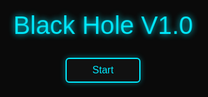 <!DOCTYPE html>
<html lang="en">
<head>
  <meta charset="UTF-8">
  <meta name="viewport" content="width=device-width, initial-scale=1.0">
  <meta name="description" content="Black Hole V1.0: Open-source wireless testing tool powered by RTL8720DN.">
  <meta name="keywords" content="Black Hole, wireless testing, RTL8720, cybersecurity, open-source">
  <meta name="author" content="unnamedperson488">
  <meta property="og:title" content="Black Hole V1.0">
  <meta property="og:description" content="Explore wireless testing with Black Hole V1.0.">
  <meta property="og:image" content="https://via.placeholder.com/1200x630?text=Black+Hole+V1.0">
  <meta property="og:url" content="https://unnamedperson488.github.io/BlackHoleV1.0">
  <meta name="twitter:card" content="summary_large_image">
  <meta http-equiv="Content-Security-Policy" content="default-src 'self'; script-src 'self' https://cdnjs.cloudflare.com; style-src 'self' 'unsafe-inline' https://cdnjs.cloudflare.com; img-src 'self' https://via.placeholder.com https://raw.githubusercontent.com; connect-src 'self' https://github.com; frame-src 'self' https://www.youtube.com;">
  <link rel="stylesheet" href="https://cdnjs.cloudflare.com/ajax/libs/font-awesome/6.4.0/css/all.min.css">
  <link href="https://fonts.googleapis.com/css2?family=Orbitron:wght@400;700&display=swap" rel="stylesheet">
  <title>Black Hole V1.0</title>
  <style>
    :root {
      --primary-color: #00eaff;
      --accent-color: #22ff00;
      --bg-color: #0a0a0a;
      --card-bg: rgba(17, 17, 17, 0.8);
      --text-color: #e0e0e0;
      --shadow-glow: 0 0 10px rgba(0, 234, 255, 0.4);
    }
    [data-theme="light"] {
      --bg-color: #f5f5f5;
      --card-bg: rgba(255, 255, 255, 0.9);
      --text-color: #333;
      --shadow-glow: 0 0 10px rgba(0, 234, 255, 0.2);
    }
    body {
      background-color: var(--bg-color);
      color: var(--text-color);
      font-family: 'Orbitron', sans-serif;
      font-size: 18px;
      line-height: 1.6;
      margin: 0;
      position: relative;
      overflow-x: hidden;
      transition: background-color 0.3s ease, color 0.3s ease;
    }
    #boot-screen {
      position: fixed;
      top: 0;
      left: 0;
      width: 100%;
      height: 100%;
      background: #0a0a0a;
      display: flex;
      flex-direction: column;
      justify-content: center;
      align-items: center;
      z-index: 10000;
      opacity: 1;
      transition: opacity 0.5s ease;
    }
    #boot-screen.hidden {
      opacity: 0;
      pointer-events: none;
    }
    .boot-logo {
      font-size: 2.5rem;
      color: var(--primary-color);
      text-shadow: 0 0 10px var(--primary-color);
      animation: pulse 1.5s infinite;
      margin-bottom: 20px;
    }
    .boot-progress {
      width: 200px;
      height: 10px;
      background: #111;
      border: 2px solid var(--primary-color);
      border-radius: 5px;
      overflow: hidden;
      margin-bottom: 20px;
    }
    .boot-progress-fill {
      width: 0;
      height: 100%;
      background: var(--accent-color);
      transition: width 0.3s ease;
    }
    .start-button {
      width: 120px;
      height: 40px;
      background: #111;
      border: 2px solid var(--primary-color);
      border-radius: 6px;
      color: var(--primary-color);
      font-family: 'Orbitron', sans-serif;
      font-size: 1rem;
      font-weight: 500;
      cursor: pointer;
      box-shadow: var(--shadow-glow);
      transition: all 0.3s ease;
    }
    .start-button:hover {
      background: rgba(0, 234, 255, 0.2);
      transform: scale(1.05);
      box-shadow: 0 0 15px rgba(0, 234, 255, 0.7);
      animation: neon-flicker 0.5s ease-in-out;
    }
    .start-button:active, .start-button.pulse {
      animation: glow-burst 0.2s;
    }
    .start-button:disabled {
      opacity: 0.5;
      cursor: not-allowed;
    }
    @keyframes pulse {
      0%, 100% { transform: scale(1); }
      50% { transform: scale(1.05); }
    }
    @keyframes neon-flicker {
      0%, 100% { box-shadow: 0 0 10px var(--primary-color); }
      50% { box-shadow: 0 0 20px var(--primary-color), 0 0 30px var(--primary-color); }
    }
    @keyframes glow-burst {
      0% { box-shadow: 0 0 10px var(--primary-color); }
      50% { box-shadow: 0 0 20px var(--primary-color), 0 0 40px var(--primary-color); }
      100% { box-shadow: 0 0 10px var(--primary-color); }
    }
    .stars, .twinkling, .clouds {
      position: fixed;
      top: 0;
      left: 0;
      width: 100%;
      height: 100%;
      z-index: -1;
      opacity: 0;
      transition: opacity 1s ease;
    }
    .stars.loaded, .twinkling.loaded, .clouds.loaded {
      opacity: 1;
    }
    .stars {
      background: var(--bg-color) url('https://raw.githubusercontent.com/SelfMadeSystem/uiverse-contributions/main/quiet-snail-9/stars.png') repeat top center;
    }
    .twinkling {
      background: transparent url('https://raw.githubusercontent.com/SelfMadeSystem/uiverse-contributions/main/quiet-snail-9/twinkling.png') repeat top center;
      animation: move-twink-back 200s linear infinite;
    }
    .clouds {
      background: transparent url('https://raw.githubusercontent.com/SelfMadeSystem/uiverse-contributions/main/quiet-snail-9/clouds.png') repeat top center;
      animation: move-clouds-back 200s linear infinite;
      opacity: 0.5;
    }
    @keyframes move-twink-back {
      from { background-position: 0 0; }
      to { background-position: -10000px 5000px; }
    }
    @keyframes move-clouds-back {
      from { background-position: 0 0; }
      to { background-position: 10000px 0; }
    }
    .loading-spinner {
      position: fixed;
      top: 50%;
      left: 50%;
      transform: translate(-50%, -50%);
      border: 4px solid var(--primary-color);
      border-top: 4px solid var(--accent-color);
      border-radius: 50%;
      width: 40px;
      height: 40px;
      animation: spin 1s linear infinite;
      z-index: 9999;
      opacity: 0;
      transition: opacity 0.5s ease;
    }
    .loading-spinner.visible {
      opacity: 1;
    }
    @keyframes spin {
      0% { transform: translate(-50%, -50%) rotate(0deg); }
      100% { transform: translate(-50%, -50%) rotate(360deg); }
    }
    .wrapper {
      width: 100%;
      background: var(--card-bg);
      padding: 10px 0;
      position: sticky;
      top: 0;
      z-index: 1000;
      box-shadow: var(--shadow-glow);
      backdrop-filter: blur(5px);
      display: none;
    }
    .wrapper.visible {
      display: block;
    }
    .text {
      display: flex;
      justify-content: center;
      align-items: center;
      border: 2px solid var(--primary-color);
      border-left: none;
      border-right: none;
      padding: 5px 0;
      box-shadow: var(--shadow-glow);
    }
    .name {
      font-size: 2.5rem;
      color: var(--primary-color);
      text-shadow: 0 0 5px var(--primary-color);
      font-weight: 700;
      text-align: center;
      margin: 0;
      padding: 10px 0;
    }
    .nav-wrapper {
      display: flex;
      justify-content: center;
      padding: 10px 0;
      display: none;
    }
    .nav-wrapper.visible {
      display: flex;
    }
    .card.nav-card {
      width: 100%;
      max-width: 900px;
      background: var(--card-bg);
      border: 2px solid var(--primary-color);
      border-radius: 10px;
      padding: 15px;
      box-shadow: var(--shadow-glow);
      backdrop-filter: blur(5px);
    }
    .card.nav-card .list {
      list-style: none;
      display: flex;
      flex-direction: row;
      flex-wrap: wrap;
      gap: 10px;
      padding: 0;
      margin: 0;
      justify-content: center;
    }
    .card.nav-card .list .element {
      flex: 1;
      min-width: 100px;
      padding: 8px 12px;
      color: var(--text-color);
      background: #111;
      border: 2px solid var(--primary-color);
      border-radius: 6px;
      text-align: center;
      cursor: pointer;
      transition: all 0.3s ease;
      outline: none;
    }
    .card.nav-card .list .element:hover {
      background: rgba(0, 234, 255, 0.2);
      color: var(--primary-color);
      transform: translateY(-2px);
      box-shadow: var(--shadow-glow);
      animation: neon-flicker 0.5s ease-in-out;
    }
    .card.nav-card .list .element:active, .card.nav-card .list .element.pulse {
      animation: glow-burst 0.2s;
    }
    .card.nav-card .list .element .label {
      font-size: 0.938rem;
      font-weight: 600;
    }
    .card.product-card {
      width: 100%;
      max-width: 250px;
      background: var(--card-bg);
      border: 2px solid var(--primary-color);
      border-radius: 12px;
      overflow: hidden;
      box-shadow: var(--shadow-glow);
      transition: transform 0.3s ease, box-shadow 0.3s ease;
      margin: 20px auto;
      text-decoration: none;
      color: inherit;
      backdrop-filter: blur(5px);
    }
    .product-card:hover {
      transform: scale(1.05);
      box-shadow: 0 0 20px rgba(0, 234, 255, 0.5);
    }
    .product-card__img {
      width: 100%;
      height: 150px;
      object-fit: cover;
      border-bottom: 2px solid var(--primary-color);
      border-radius: 10px 10px 0 0;
      loading: lazy;
    }
    .product-card__content {
      padding: 10px;
      text-align: center;
    }
    .product-card__content h3 {
      font-size: 1.2rem;
      color: var(--primary-color);
      margin: 0 0 5px;
    }
    .product-card__content p {
      font-size: 0.9rem;
      color: var(--text-color);
      margin: 0;
    }
    .product-info {
      width: 100%;
      max-width: 600px;
      background: var(--card-bg);
      border: 2px solid var(--primary-color);
      border-radius: 8px;
      padding: 15px;
      box-shadow: var(--shadow-glow);
      margin: 20px auto;
      backdrop-filter: blur(5px);
    }
    .product-info h4 {
      font-size: 1.4rem;
      color: var(--primary-color);
      margin: 0 0 10px;
    }
    .product-info ul {
      list-style: none;
      padding: 0;
      margin: 0 0 20px;
    }
    .product-info li {
      font-size: 0.938rem;
      color: var(--accent-color);
      margin-bottom: 8px;
    }
    .product-info li span.key {
      color: var(--text-color);
      font-weight: 600;
    }
    .social-media-button, .github-button, .new-discord-button, .flasher-button, .simulator-button, .newsletter-button {
      width: 140px;
      height: 40px;
      background: #111;
      border: 2px solid var(--primary-color);
      border-radius: 6px;
      color: var(--primary-color);
      font-family: 'Orbitron', sans-serif;
      font-size: 0.938rem;
      font-weight: 500;
      cursor: pointer;
      display: inline-flex;
      align-items: center;
      justify-content: center;
      gap: 5px;
      box-shadow: var(--shadow-glow);
      transition: all 0.3s ease;
      text-decoration: none;
    }
    .social-media-button:hover, .github-button:hover, .new-discord-button:hover, .flasher-button:hover, .simulator-button:hover, .newsletter-button:hover {
      background: rgba(0, 234, 255, 0.2);
      transform: scale(1.05);
      box-shadow: 0 0 15px rgba(0, 234, 255, 0.7);
      animation: neon-flicker 0.5s ease-in-out;
    }
    .social-media-button:active, .github-button:active, .new-discord-button:active, .flasher-button:active, .simulator-button:active, .newsletter-button:active,
    .social-media-button.pulse, .github-button.pulse, .new-discord-button.pulse, .flasher-button.pulse, .simulator-button.pulse, .newsletter-button.pulse {
      animation: glow-burst 0.2s;
    }
    .social-media-button:disabled, .flasher-button:disabled, .simulator-button:disabled {
      opacity: 0.5;
      cursor: not-allowed;
    }
    .social-media-buttons {
      display: flex;
      justify-content: center;
      gap: 15px;
      flex-wrap: wrap;
      margin: 20px 0;
    }
    .flasher-card {
      width: 100%;
      max-width: 500px;
      background: var(--card-bg);
      border: 2px solid var(--primary-color);
      border-radius: 8px;
      padding: 15px;
      box-shadow: var(--shadow-glow);
      margin: 0 auto 20px;
      text-align: center;
      backdrop-filter: blur(10px);
    }
    #port-select, #firmware-upload, .ota-input, #newsletter-input {
      width: 80%;
      max-width: 300px;
      padding: 8px;
      margin: 10px 0;
      background: #111;
      border: 2px solid var(--primary-color);
      border-radius: 5px;
      color: var(--text-color);
      font-family: 'Orbitron', sans-serif;
      font-size: 0.938rem;
      box-shadow: var(--shadow-glow);
      transition: box-shadow 0.3s ease;
    }
    #port-select:focus, #firmware-upload:focus, .ota-input:focus, #newsletter-input:focus {
      outline: none;
      box-shadow: 0 0 15px rgba(0, 234, 255, 0.5);
    }
    .progress-bar {
      width: 80%;
      height: 10px;
      background: #111;
      border: 1px solid var(--primary-color);
      border-radius: 5px;
      margin: 15px auto;
      overflow: hidden;
    }
    .progress-fill {
      width: 0;
      height: 100%;
      background: var(--accent-color);
      transition: width 0.3s ease;
    }
    #flasher-status {
      font-size: 0.938rem;
      color: var(--text-color);
      margin: 10px 0;
    }
    #flasher-log {
      width: 80%;
      max-width: 300px;
      max-height: 100px;
      margin: 10px auto;
      background: #111;
      border: 1px solid var(--primary-color);
      border-radius: 5px;
      padding: 10px;
      font-size: 0.875rem;
      overflow-y: auto;
      text-align: left;
    }
    .section {
      display: none;
      padding: 20px;
      max-width: 900px;
      margin: 0 auto 30px;
      background: var(--card-bg);
      border-radius: 8px;
      box-shadow: var(--shadow-glow);
      backdrop-filter: blur(10px);
      opacity: 0;
      transition: opacity 0.3s ease;
    }
    .section.active {
      display: block;
      opacity: 1;
    }
    .glow-title {
      font-size: 2rem;
      color: var(--primary-color);
      text-shadow: 0 0 5px var(--primary-color);
      margin-bottom: 20px;
    }
    .glow-block {
      border: 1px solid rgba(0, 234, 255, 0.2);
      padding: 15px;
      margin-bottom: 15px;
      background: var(--card-bg);
      border-radius: 8px;
      box-shadow: var(--shadow-glow);
      backdrop-filter: blur(5px);
    }
    .glow-block h3 {
      font-size: 1.4rem;
      color: var(--text-color);
      margin-bottom: 10px;
    }
    #discord-link {
      text-align: center;
      margin: 20px 0;
    }
    #discord-link a {
      color: #5865F2;
      font-weight: bold;
      text-decoration: none;
      font-size: 1rem;
      transition: color 0.3s ease;
    }
    #discord-link a:hover {
      color: #7289DA;
    }
    #faq-search {
      width: 100%;
      max-width: 600px;
      padding: 10px;
      margin-bottom: 20px;
      border: 2px solid var(--primary-color);
      background: #111;
      color: var(--text-color);
      border-radius: 5px;
      font-family: 'Orbitron', sans-serif;
      transition: box-shadow 0.3s ease;
    }
    #faq-search:focus {
      outline: none;
      box-shadow: 0 0 15px rgba(0, 234, 255, 0.5);
    }
    .details {
      margin-bottom: 15px;
      padding: 10px;
      border: 1px solid rgba(0, 234, 255, 0.2);
      border-radius: 5px;
      background: var(--card-bg);
      box-shadow: var(--shadow-glow);
      backdrop-filter: blur(5px);
    }
    summary {
      font-weight: 600;
      cursor: pointer;
      color: var(--text-color);
      font-size: 1rem;
      outline: none;
    }
    .theme-toggle {
      position: fixed;
      top: 20px;
      right: 20px;
      background: #111;
      border: 2px solid var(--primary-color);
      border-radius: 50%;
      width: 40px;
      height: 40px;
      cursor: pointer;
      display: flex;
      align-items: center;
      justify-content: center;
      box-shadow: var(--shadow-glow);
      transition: all 0.3s ease;
      display: none;
    }
    .theme-toggle.visible {
      display: flex;
    }
    .lang-switcher {
      position: fixed;
      top: 70px;
      right: 20px;
      background: var(--card-bg);
      border: 2px solid var(--primary-color);
      border-radius: 5px;
      padding: 5px;
      box-shadow: var(--shadow-glow);
      display: none;
    }
    .lang-switcher.visible {
      display: block;
    }
    .lang-switcher select {
      background: none;
      border: none;
      color: var(--primary-color);
      font-family: 'Orbitron', sans-serif;
      font-size: 0.938rem;
      cursor: pointer;
    }
    footer {
      background: var(--card-bg);
      padding: 20px;
      text-align: center;
      border-top: 2px solid var(--primary-color);
      box-shadow: var(--shadow-glow);
      margin-top: 40px;
      backdrop-filter: blur(10px);
      display: none;
    }
    footer.visible {
      display: block;
    }
    footer a {
      color: var(--primary-color);
      text-decoration: none;
      margin: 0 10px;
      transition: color 0.3s ease;
    }
    footer a:hover {
      color: var(--accent-color);
    }
    .discord-widget {
      max-width: 500px;
      margin: 20px auto;
      padding: 10px;
      background: var(--card-bg);
      border: 2px solid var(--primary-color);
      border-radius: 8px;
      box-shadow: var(--shadow-glow);
      backdrop-filter: blur(5px);
    }
    .simulator {
      background: #111;
      border: 2px solid var(--primary-color);
      border-radius: 10px;
      padding: 20px;
      margin: 20px;
      text-align: center;
      box-shadow: var(--shadow-glow);
      backdrop-filter: blur(5px);
    }
    .video-container {
      position: relative;
      width: 100%;
      max-width: 600px;
      margin: 20px auto;
      padding-bottom: 56.25%;
      height: 0;
      overflow: hidden;
    }
    .video-container iframe {
      position: absolute;
      top: 0;
      left: 0;
      width: 100%;
      height: 100%;
      border: 2px solid var(--primary-color);
      border-radius: 8px;
      box-shadow: var(--shadow-glow);
    }
    .newsletter-form {
      display: flex;
      justify-content: center;
      gap: 10px;
      margin: 20px 0;
    }
    .deauther-simulator {
      display: none;
      background: var(--card-bg);
      border: 2px solid var(--primary-color);
      border-radius: 8px;
      padding: 20px;
      margin: 20px auto;
      max-width: 900px;
      box-shadow: var(--shadow-glow);
      backdrop-filter: blur(10px);
      font-family: 'Orbitron', sans-serif;
      color: var(--text-color);
    }
    .deauther-simulator.active {
      display: block;
    }
    .deauther-simulator h1 {
      font-size: 1.8rem;
      color: var(--primary-color);
      text-shadow: 0 0 5px var(--primary-color);
      text-align: center;
      margin-bottom: 20px;
      border-left: 5px solid var(--accent-color);
      border-right: 5px solid var(--accent-color);
      padding: 0.2em 1em;
      background: rgba(17, 17, 17, 0.8);
      border-radius: 3px;
    }
    .deauther-simulator h2 {
      font-size: 1.2rem;
      color: var(--primary-color);
      border-left: 5px solid var(--accent-color);
      padding: 0.4em 1em;
      background: rgba(17, 17, 17, 0.8);
      border-radius: 3px;
      margin: 1rem 0;
    }
    .deauther-simulator h3 {
      font-size: 1.1rem;
      color: var(--primary-color);
      text-align: center;
      background: rgba(17, 17, 17, 0.8);
      padding: 0.2em 1em;
      border-radius: 3px;
      width: 50%;
      margin: 0 auto 1rem;
    }
    .deauther-simulator table {
      border-collapse: collapse;
      width: 100%;
      margin-bottom: 2em;
    }
    .deauther-simulator th, .deauther-simulator td {
      border-bottom: 1px solid rgba(0, 234, 255, 0.3);
      padding: 10px;
      text-align: left;
    }
    .deauther-simulator .tdFixed {
      text-align: center;
    }
    .deauther-simulator .tdMeter {
      padding-right: 10px;
    }
    .deauther-simulator .meter_background {
      background: #111;
      width: 100%;
    }
    .deauther-simulator .meter_foreground {
      background: var(--text-color);
      padding: 4px 0;
    }
    .deauther-meter_green {
      background: var(--accent-color);
    }
    .meter_orange {
      background: #FAA61A;
    }
    .meter_red {
      background: #F04747;
    }
    .meter_value {
      padding-left: 8px;
    }
    .deauther-simulator .checkBoxContainer {
      position: relative;
      padding-left: 25px;
      margin-bottom: 12px;
      cursor: pointer;
      font-size: 1rem;
      user-select: none;
      height: 32px;
      display: block;
    }
    .deauther-simulator .checkBoxContainer input {
      position: absolute;
      opacity: 0;
      cursor: pointer;
    }
    .deauther-simulator .checkmark {
      position: absolute;
      top: 8px;
      left: 0;
      height: 16px;
      width: 16px;
      background: #111;
      border: 2px solid var(--primary-color);
      border-radius: 4px;
    }
    .deauther-simulator .checkBoxContainer input:checked ~ .checkmark:after {
      content: "";
      position: absolute;
      display: block;
      left: 4px;
      top: 0px;
      width: 4px;
      height: 8px;
      border: solid var(--primary-color);
      border-width: 0 2px 2px 0;
      transform: rotate(45deg);
    }
    .deauther-simulator .button-container {
      display: flex;
      justify-content: flex-start;
      align-items: center;
      column-gap: 8px;
      margin: 10px 0;
    }
    .deauther-simulator .button-double {
      display: flex;
      flex-direction: column;
      row-gap: 12px;
    }
    .deauther-simulator input[type=submit] {
      width: 140px;
      height: 40px;
      background: #111;
      border: 2px solid var(--primary-color);
      border-radius: 6px;
      color: var(--primary-color);
      font-family: 'Orbitron', sans-serif;
      font-size: 0.938rem;
      font-weight: 500;
      cursor: pointer;
      box-shadow: var(--shadow-glow);
      transition: all 0.3s ease;
      text-transform: uppercase;
      text-align: center;
      line-height: 40px;
    }
    .deauther-simulator input[type=submit]:hover {
      background: rgba(0, 234, 255, 0.2);
      transform: scale(1.05);
      box-shadow: 0 0 15px rgba(0, 234, 255, 0.7);
      animation: neon-flicker 0.5s ease-in-out;
    }
    .deauther-simulator input[type=submit]:active {
      animation: glow-burst 0.2s;
    }
    .deauther-simulator input[type=text] {
      width: 138px;
      height: 40px;
      padding: 0 5px;
      background: #111;
      border: 2px solid var(--primary-color);
      border-radius: 6px;
      color: var(--text-color);
      font-family: 'Orbitron', sans-serif;
      text-align: center;
    }
    .deauther-simulator .right {
      display: flex;
      flex-direction: row-reverse;
    }
    .deauther-simulator .centered {
      display: flex;
      justify-content: center;
    }
    @media (max-width: 768px) {
      .name { font-size: 2rem; }
      .section { padding: 15px; margin: 0 10px 20px; }
      .glow-title { font-size: 1.8rem; }
      .card.nav-card .list { gap: 5px; }
      .card.nav-card .list .element { min-width: 80px; padding: 6px 8px; }
      .product-card { max-width: 200px; }
      .product-card__img { height: 120px; }
      #port-select, #firmware-upload, .ota-input, #newsletter-input { width: 90%; max-width: 250px; }
      .flasher-button, .social-media-button, .github-button, .new-discord-button, .simulator-button, .newsletter-button { width: 120px; height: 35px; font-size: 0.875rem; }
      .theme-toggle { top: 10px; right: 10px; width: 35px; height: 35px; }
      .lang-switcher { top: 60px; right: 10px; }
      .boot-logo { font-size: 2rem; }
      .start-button { width: 100px; height: 35px; font-size: 0.875rem; }
      .deauther-simulator h1 { font-size: 1.5rem; }
      .deauther-simulator h2 { font-size: 1rem; }
      .deauther-simulator h3 { font-size: 0.875rem; width: 80%; }
      .deauther-simulator table { font-size: 0.875rem; }
      .deauther-simulator input[type=submit] { width: 120px; height: 35px; font-size: 0.875rem; }
      .deauther-simulator input[type=text] { width: 120px; }
    }
  </style>
</head>
<body>
  <div id="boot-screen">
    <div class="boot-logo">Black Hole V1.0</div>
    <div class="boot-progress" style="display: none;">
      <div class="boot-progress-fill"></div>
    </div>
    <button class="start-button" aria-label="Start loading" data-target-section="#about">Start</button>
  </div>
  <div class="loading-spinner"></div>
  <div class="stars"></div>
  <div class="twinkling"></div>
  <div class="clouds"></div>
  <div class="theme-toggle" aria-label="Toggle theme">🌑</div>
  <div class="lang-switcher">
    <select class="lang-select" aria-label="Select language">
      <option value="en">English</option>
      <option value="es">Español</option>
    </select>
  </div>
  <div class="wrapper">
    <div class="text">
      <h1 class="name">UNNAMEDPERSON</h1>
    </div>
  </div>
  <div class="nav-wrapper">
    <div class="card nav-card">
      <nav>
        <ul class="list">
          <li class="element" data-section="#home"><span class="label nav-label">Home</span></li>
          <li class="element" data-section="#product"><span class="label nav-label">Product</span></li>
          <li class="element" data-section="#media"><span class="label nav-label">Media</span></li>
          <li class="element" data-section="#demos"><span class="label nav-label">Community</span></li>
          <li class="element" data-section="#about"><span class="label nav-label">About</span></li>
          <li class="element" data-section="#faq"><span class="label nav-label">FAQ</span></li>
          <li class="element" data-section="#firmware"><span class="label nav-label">Firmware</span></li>
        </ul>
      </nav>
    </div>
  </div>
  <section id="home" class="section">
    <h2 class="glow-title" id="home-title">🌌 Welcome to Black Hole V1.0</h2>
    <p>An open-source platform for wireless testing and cybersecurity exploration.</p>
    <div class="glow-block">
      <h3>Our Mission</h3>
      <p>Providing tools and resources for enthusiasts to explore wireless networks securely.</p>
    </div>
    <div class="glow-block">
      <h3>Project Roadmap</h3>
      <ul>
        <li><strong>Q3 2025:</strong> Firmware v1.3.0 with improved WiFi.</li>
        <li><strong>Q4 2025:</strong> Community-driven feature updates.</li>
      </ul>
    </div>
    <div class="glow-block">
      <h3>Stay Updated</h3>
      <form id="newsletter-form" class="newsletter-form">
        <input type="email" id="newsletter-input" placeholder="Enter your email" aria-label="Newsletter email" required>
        <button type="submit" class="newsletter-button">Subscribe</button>
      </form>
    </div>
    <div class="social-media-buttons">
      <a href="https://instagram.com/unnamedperson488" class="social-media-button" target="_blank" aria-label="Instagram"><i class="fab fa-instagram"></i> Instagram</a>
      <a href="https://youtube.com/@unnamedperson488" class="social-media-button" target="_blank" aria-label="YouTube"><i class="fab fa-youtube"></i> YouTube</a>
      <a href="https://tiktok.com/@unnamedperson488" class="social-media-button" target="_blank" aria-label="TikTok"><i class="fab fa-tiktok"></i> TikTok</a>
    </div>
  </section>
  <section id="product" class="section">
    <h2 class="glow-title">📦 Product</h2>
    <div class="glow-block">
      <h3>Black Hole V1.0</h3>
      <a href="#" data-section="#blackHole" class="product-card">
        <img src="https://via.placeholder.com/250x150?text=Black+Hole+V1.0" alt="Black Hole V1.0" class="product-card__img">
        <div class="product-card__content">
          <h3>Black Hole V1.0</h3>
          <p>$149</p>
        </div>
      </a>
    </div>
  </section>
  <section id="blackHole" class="section">
    <h2 class="glow-title">📱 Black Hole V1.0</h2>
    <div class="glow-block">
      <h3>Overview</h3>
      <img src="https://via.placeholder.com/600x400?text=Black+Hole+V1.0" alt="Black Hole V1.0" width="600" height="400">
      <p><strong>Black Hole V1.0 - $149</strong></p>
      <p>An open-source wireless testing tool powered by RTL8720DN for cybersecurity enthusiasts.</p>
      <div class="product-info">
        <h4>Features</h4>
        <ul>
          <li>Dual-band WiFi (2.4/5GHz)</li>
          <li>2 SMA antennas</li>
          <li>Open-source firmware</li>
          <li>1200mAh rechargeable battery</li>
          <li>USB-C connectivity</li>
        </ul>
        <h4>Specifications</h4>
        <ul>
          <li><span class="key">MCU:</span> RTL8720DN (Dual-Core)</li>
          <li><span class="key">Connectivity:</span> WiFi 802.11 a/b/g/n</li>
          <li><span class="key">Memory:</span> 4MB Flash</li>
          <li><span class="key">Dimensions:</span> 75x50x15mm</li>
          <li><span class="key">Weight:</span> 50g</li>
        </ul>
        <h4>Use Cases</h4>
        <ul>
          <li>Ethical WiFi network testing</li>
          <li>IoT device prototyping</li>
          <li>Learning wireless protocols</li>
        </ul>
        <h4>Package Includes</h4>
        <ul>
          <li>Black Hole V1.0 device</li>
          <li>2x SMA antennas</li>
          <li>USB-C cable</li>
          <li>Quick start guide</li>
        </ul>
      </div>
      <div id="discord-link">
        <a href="https://discord.gg/PdpuDvVD" class="new-discord-button" target="_blank" aria-label="Join Discord">
          <i class="fab fa-discord"></i> Join Discord
        </a>
      </div>
    </div>
  </section>
  <section id="media" class="section">
    <h2 class="glow-title">📸 Media</h2>
    <div class="glow-block">
      <h3>Demo Video</h3>
      <p>Watch Black Hole V1.0 in action.</p>
      <div class="video-container">
        <iframe src="https://www.youtube.com/embed/dQw4w9WgXcQ" title="YouTube video" allow="accelerometer; autoplay; clipboard-write; encrypted-media; gyroscope; picture-in-picture" allowfullscreen></iframe>
      </div>
    </div>
    <div class="glow-block">
      <h3>Community Media</h3>
      <p>Explore user-generated content.</p>
      <ul>
        <li><a href="https://instagram.com/p/CyZ3X2vLPMz/" target="_blank">Instagram: Custom setup</a></li>
        <li><a href="https://youtube.com/watch?v=example123" target="_blank">YouTube: User tutorial</a></li>
      </ul>
      <div id="discord-link">
        <a href="https://discord.gg/PdpuDvVD" class="new-discord-button" target="_blank" aria-label="Share on Discord">
          <i class="fab fa-discord"></i> Share on Discord
        </a>
      </div>
    </div>
    <div class="social-media-buttons">
      <a href="https://instagram.com/unnamedperson488" class="social-media-button" target="_blank" aria-label="Instagram"><i class="fab fa-instagram"></i> Instagram</a>
      <a href="https://youtube.com/@unnamedperson488" class="social-media-button" target="_blank" aria-label="YouTube"><i class="fab fa-youtube"></i> YouTube</a>
      <a href="https://tiktok.com/@unnamedperson488" class="social-media-button" target="_blank" aria-label="TikTok"><i class="fab fa-tiktok"></i> TikTok</a>
    </div>
  </section>
  <section id="demos" class="section">
    <h2 class="glow-title">🤝 Community</h2>
    <div class="glow-block">
      <h3>Join our Community</h3>
      <p>Connect with other cybersecurity enthusiasts.</p>
      <div class="discord-widget">
        <p>TODO: Add Discord server ID for widget.</p>
      </div>
      <div id="discord-link">
        <a href="https://discord.gg/PdpuDvVD" class="new-discord-button" target="_blank" aria-label="Join Discord">
          <i class="fab fa-discord"></i> Join Discord
        </a>
      </div>
    </div>
    <div class="glow-block">
      <h3>Simulator</h3>
      <p>Explore the Black Hole V1.0 Deauther interface.</p>
      <div class="simulator">
        <button id="simulator-button" class="simulator-button" aria-label="Toggle Deauther simulator">Toggle Simulator</button>
        <div id="deauther-simulator" class="deauther-simulator">
          <div class="container">
            <h1>Black Hole V1.0 Deauther</h1>
            <div class="right">
              <div class="button-container">
                <form method="post">
                  <input type="submit" value="Rescan Network" disabled aria-label="Rescan Network">
                </form>
                <form method="post">
                  <input type="submit" value="Refresh page" disabled aria-label="Refresh page">
                </form>
              </div>
            </div>
            <div class="right">
              <form method="post">
                <div class="button-container">
                  <input type="submit" value="Start Attack" disabled aria-label="Start Attack">
                </div>
              </form>
            </div>
            <div class="right">
              <form method="post">
                <div class="button-container">
                  <input type="submit" value="Stop" disabled aria-label="Stop Attack">
                </form>
              </div>
            </div>
            <h2>Dashboard</h2>
            <table>
              <tr><th>State</th><th>Current Value</th></tr>
              <tr><td>Status Attack</td><td>Stopped</td></tr>
              <tr><td>LED Enabled</td><td>Enabled</td></tr>
              <tr><td>Frame Sent</td><td>0</td></tr>
              <tr><td>Send Delay</td><td>5</td></tr>
              <tr><td>Number of frames send each time</td><td>5</td></tr>
            </table>
            <h2>2.4GHz</h2>
            <table>
              <tr><th>SSID</th><th>RSSI</th><th>Channel</th></tr>
              <tr><td>Network1</td><td class="tdMeter"><div class="meter_background"><div class="meter_foreground deauther-meter_green" style="width: 60%;"></div></div><div class="meter_value">-60 dBm</div></td><td class="tdFixed">1</td></tr>
              <tr><td>Network2</td><td class="tdMeter"><div class="meter_background"><div class="meter_foreground meter_orange" style="width: 40%;"></div></div><div class="meter_value">-80 dBm</div></td><td class="tdFixed">6</td></tr>
              <tr><td>Network3</td><td class="tdMeter"><div class="meter_background"><div class="meter_foreground meter_red" style="width: 75%;"></div></div><div class="meter_value">-45 dBm</div></td><td class="tdFixed">11</td></tr>
            </table>
            <h2>Setup</h2>
            <div class="right">
              <div class="button-double">
                <form method="post">
                  <div class="button-container">
                    <input class="longInput" type="text" name="frames" placeholder="Number of frames" disabled>
                    <input type="submit" value="Set frames" disabled aria-label="Set frames">
                  </div>
                </form>
                <form method="post">
                  <div class="button-container">
                    <input class="longInput" type="text" name="delay" placeholder="Send delay" disabled>
                    <input type="submit" value="Submit" disabled aria-label="Update delay">
                  </div>
                </form>
              </div>
            </div>
            <h2>LED Options</h2>
            <div class="right">
              <div class="button-container">
                <form method="post">
                  <input type="submit" value="Turn on LED" disabled aria-label="Turn on LED">
                </form>
                <form method="post">
                  <input type="submit" value="Turn off LED" disabled aria-label="Turn off LED">
                </form>
              </div>
            </div>
          </div>
        </div>
      </div>
    </div>
  </section>
  <section id="about" class="section">
    <h2 class="glow-title">🔭 About</h2>
    <div class="glow-block">
      <p>Black Hole V1.0 is an open-source project by unnamedperson488 to support wireless testing and learning.</p>
      <a href="https://github.com/unnamedperson488/BlackHoleV1.0" class="github-button" target="_blank" aria-label="Contribute on GitHub">
        <i class="fab fa-github"></i> Contribute on GitHub
      </a>
    </div>
  </section>
  <section id="faq" class="section">
    <h2 class="glow-title">❓ FAQ</h2>
    <input type="text" id="faq-search" placeholder="Search FAQs..." aria-label="Search FAQs">
    <div class="details">
      <summary>What is Black Hole V1.0?</summary>
      <p>An open-source wireless testing tool for cybersecurity and IoT applications.</p>
    </div>
    <div class="details">
      <summary>Is it legal to use?</summary>
      <p>Yes, for ethical hacking and testing within legal boundaries.</p>
    </div>
    <div class="details">
      <summary>How do I enter Download Mode?</summary>
      <p>Connect LOG to VCC, EN to GND, power on VCC, then disconnect LOG.</p>
    </div>
    <div class="details">
      <summary>Can I develop custom firmware?</summary>
      <p>Yes, use the RTL8720 SDK and our GitHub repository.</p>
    </div>
    <div class="details">
      <summary>How do I get support?</summary>
      <p>Join our Discord community for help and updates.</p>
    </div>
  </section>
  <section id="firmware" class="section">
    <h2 class="glow-title flash-title">📱 Flash Firmware</h2>
    <div class="glow-block">
      <h3>Firmware Update</h3>
      <p>Update to v1.2.3 for optimal performance. Use Chrome/Edge:</p>
      <ol>
        <li>Connect via USB-C or serial.</li>
        <li>Refresh ports and select USB.</li>
        <li>Click Connect to flash.</li>
        <li>Enter Flash Mode.</li>
        <li>Erase flash if needed.</li>
        <li>Flash .bin file.</li>
        <li>Reset.</li>
      </ol>
      <svg width="200" height="100" viewBox="0 0 200 100" style="width: 50%; max-width: 100%; margin: 10px auto; display: block;">
        <rect x="50" y="20" width="100" height="60" fill="#111" stroke="#00eaff" stroke-width="2"/>
        <text x="55" y="35" fill="#ffffff" font-size="10">Log</text>
        <text x="55" y="50" fill="#ffffff" font-size="10">EN</text>
        <text x="55" y="65" fill="#ffffff" font-size="10">GND/VCC</text>
        <line x1="45" y1="30" x2="30" y2="30" stroke="#00eaff"/>
        <line x1="45" y1="45" x2="30" y2="45" stroke="#00eaff"/>
        <line x1="45" y1="60" x2="30" y2="60" stroke="#00eaff"/>
      </svg>
      <div class="flasher-card">
        <select id="port-select" aria-label="Select port"></select>
        <input type="file" id="firmware-upload" accept=".bin" aria-label="Upload firmware">
        <input type="text" class="ota-input" placeholder="Enter OTA IP" aria-label="OTA IP">
        <button class="flasher-button refresh" aria-label="Refresh ports">Refresh</button>
        <button class="flasher-button connect" aria-label="Connect to port">Connect</button>
        <button class="flasher-button erase" disabled aria-label="Erase flash">Erase</button>
        <button class="flasher-button flash" disabled aria-label="Flash firmware">Flash</button>
        <button class="flasher-button ota" aria-label="OTA update">OTA</button>
        <div class="progress-bar">
          <div class="progress-fill"></div>
        </div>
        <p id="flasher-status">Click 'Refresh' to begin.</p>
        <div id="flasher-log"></div>
        <p><a href="https://github.com/SelfMadeSystem/selfFlash/blob/main/docs/Troubleshooting.md" target="_blank">Troubleshooting</a> | <a href="https://discord.gg/PdpuDvVD" target="_blank">Browse Discord</a></p>
      </div>
    </div>
    <div class="glow-block">
      <h3>Version History</h3>
      <ul>
        <li><strong>V1.2.3 (May 2025):</strong> Improved WiFi stability and battery life.</li>
        <li><strong>V1.1.0 (Jan 2025):</strong> Added OTA support.</li>
        <li><strong>V1.0.0 (Nov 2024):</strong> Initial release.</li>
      </ul>
      <a href="https://github.com/SelfMadeSystem/selfFlash/releases" class="github-button" target="_blank" aria-label="Firmware Downloads">
        <i class="fab fa-github"></i> Firmware Downloads
      </a>
    </div>
    <div class="glow-block">
      <h3>Troubleshooting</h3>
      <ul>
        <li><strong>Port Not Detected:</strong> Ensure USB drivers are installed.</li>
        <li><strong>Flash Failed:</strong> Verify Download Mode connections.</li>
        <li><strong>OTA Issues:</strong> Check WiFi connection and IP address.</li>
      </ul>
    </div>
    <div class="glow-block">
      <h3>OTA Setup</h3>
      <p>Enable OTA updates:</p>
      <ol>
        <li>Connect device to WiFi via USB configuration.</li>
        <li>Note the OTA device IP.</li>
        <li>Enter IP in the OTA field and click “OTA.”</li>
      </ol>
    </div>
  </section>
  <footer>
    <p>© 2025 SelfMadeSystem. All rights reserved.</p>
    <p>
      <a href="https://github.com/SelfMadeSystem/selfFlash" target="_blank" aria-label="GitHub">GitHub</a> |
      <a href="https://discord.gg/PdpuDvVD" target="_blank" aria-label="Discord">Discord</a> |
      <a href="mailto:support@selfmadesystem.org" aria-label="Contact">Contact</a>
    </p>
  </footer>
  <script>
    document.addEventListener('DOMContentLoaded', () => {
      const bootScreen = document.querySelector('#boot-screen');
      const bootProgress = document.querySelector('.boot-progress');
      const bootProgressFill = document.querySelector('.boot-progress-fill');
      const startButton = document.querySelector('.start-button');
      const backgrounds = document.querySelectorAll('.stars, .twinkling, .clouds');
      const spinner = document.querySelector('.loading-spinner');
      const wrapper = document.querySelector('.wrapper');
      const navWrapper = document.querySelector('.nav-wrapper');
      const themeToggle = document.querySelector('.theme-toggle');
      const langSwitcher = document.querySelector('.lang-switcher');
      const footer = document.querySelector('footer');

      if (!bootScreen || !startButton || !bootProgress || !bootProgressFill || !wrapper || !navWrapper) {
        console.error('Missing critical elements');
        alert('Error: Critical UI elements not found. Check console.');
        return;
      }

      const loadImage = (url) => new Promise((resolve) => {
        const img = new Image();
        img.src = url;
        img.onload = img.onerror = () => resolve();
      });

      function showSection(sectionId) {
        console.log(`Attempting to show section: ${sectionId}`);
        document.querySelectorAll('.section').forEach(section => {
          section.classList.remove('active');
          section.style.display = 'none';
        });
        const target = document.querySelector(sectionId);
        if (target) {
          target.classList.add('active');
          target.style.display = 'block';
          console.log(`Activated section: ${sectionId}`);
        } else {
          console.error(`Section not found: ${sectionId}`);
          alert(`Section ${sectionId} not found. Check console for details.`);
        }
      }

      document.querySelectorAll('.element, .product-card').forEach(element => {
        element.addEventListener('click', (e) => {
          const sectionId = element.dataset.section;
          if (sectionId) {
            e.preventDefault();
            showSection(sectionId);
            element.classList.add('pulse');
            setTimeout(() => element.classList.remove('pulse'), 200);
            console.log(`Navigation clicked: ${sectionId}`);
          }
        });
        element.addEventListener('keydown', (e) => {
          if (e.key === 'Enter' || e.key === ' ') {
            e.preventDefault();
            const sectionId = element.dataset.section;
            if (sectionId) {
              showSection(sectionId);
              element.classList.add('pulse');
              setTimeout(() => element.classList.remove('pulse'), 200);
              console.log(`Navigation keypress: ${sectionId}`);
            }
          }
        });
      });

      startButton.addEventListener('click', () => {
        console.log('Start button clicked');
        startButton.disabled = true;
        startButton.style.display = 'none';
        bootProgress.style.display = 'block';
        spinner.classList.add('visible');

        const targetSection = startButton.dataset.targetSection || '#home';
        const loadProcess = async () => {
          try {
            console.log('Loading backgrounds...');
            await Promise.allSettled([
              loadImage('https://raw.githubusercontent.com/SelfMadeSystem/uiverse-contributions/main/quiet-snail-9/stars.png'),
              loadImage('https://raw.githubusercontent.com/SelfMadeSystem/uiverse-contributions/main/quiet-snail-9/twinkling.png'),
              loadImage('https://raw.githubusercontent.com/SelfMadeSystem/uiverse-contributions/main/quiet-snail-9/clouds.png')
            ]);
            console.log('Backgrounds processed');
            bootProgressFill.style.width = '100%';
            backgrounds.forEach(bg => bg.classList.add('loaded'));
          } catch (error) {
            console.error('Background load error:', error);
            alert('Failed to load backgrounds, proceeding.');
          }

          bootScreen.classList.add('hidden');
          spinner.classList.remove('visible');
          wrapper.classList.add('visible');
          navWrapper.classList.add('visible');
          themeToggle.classList.add('visible');
          langSwitcher.classList.add('visible');
          footer.classList.add('visible');
          showSection(targetSection);
          console.log('Activated section:', targetSection);
        };

        const timeout = setTimeout(() => {
          console.warn('Loading timeout');
          bootScreen.classList.add('hidden');
          spinner.classList.remove('visible');
          wrapper.classList.add('visible');
          navWrapper.classList.add('visible');
          themeToggle.classList.add('visible');
          langSwitcher.classList.add('visible');
          footer.classList.add('visible');
          showSection(targetSection);
          alert('Loading timed out, proceeded to content.');
        }, 10000);

        loadProcess().finally(() => clearTimeout(timeout));
      });

      const themeToggleBtn = document.querySelector('.theme-toggle');
      if (themeToggleBtn) {
        themeToggleBtn.addEventListener('click', () => {
          const isDark = document.body.dataset.theme !== 'light';
          document.body.dataset.theme = isDark ? 'light' : 'dark';
          localStorage.setItem('theme', isDark ? 'light' : 'dark');
          themeToggleBtn.textContent = isDark ? '🌞' : '🌑';
        });
        const savedTheme = localStorage.getItem('theme') || 'dark';
        document.body.dataset.theme = savedTheme;
        themeToggleBtn.textContent = savedTheme === 'light' ? '🌞' : '🌑';
      }

      const translations = {
        en: { home: 'Home', product: 'Product', media: 'Media', demos: 'Community', about: 'About', faq: 'FAQ', firmware: 'Firmware', welcome: 'Welcome to Black Hole V1.0', flash: 'Flash Firmware' },
        es: { home: 'Inicio', product: 'Producto', media: 'Medios', demos: 'Comunidad', about: 'Acerca', faq: 'Preguntas', firmware: 'Firmware', welcome: 'Bienvenido a Black Hole V1.0', flash: 'Actualizar Firmware' }
      };

      const langSelect = document.querySelector('.lang-select');
      if (langSelect) {
        langSelect.addEventListener('change', () => {
          const lang = langSelect.value;
          document.querySelectorAll('.nav-label').forEach((el, i) => {
            const key = ['home', 'product', 'media', 'demos', 'about', 'faq', 'firmware'][i];
            el.textContent = translations[lang][key];
          });
          document.querySelector('#home-title').textContent = `🌌 ${translations[lang].welcome}`;
          document.querySelector('.flash-title').textContent = `📱 ${translations[lang].flash}`;
          localStorage.setItem('language', lang);
        });
        const savedLang = localStorage.getItem('language') || 'en';
        langSelect.value = savedLang;
        langSelect.dispatchEvent(new Event('change'));
      }

      const portSelect = document.querySelector('#port-select');
      const refreshButton = document.querySelector('.flasher-button.refresh');
      const connectButton = document.querySelector('.flasher-button.connect');
      const eraseButton = document.querySelector('.flasher-button.erase');
      const flashButton = document.querySelector('.flasher-button.flash');
      const otaButton = document.querySelector('.flasher-button.ota');
      const firmwareUpload = document.querySelector('#firmware-upload');
      const otaInput = document.querySelector('.ota-input');
      const progressFill = document.querySelector('.progress-fill');
      const statusText = document.querySelector('#flasher-status');
      const flasherLog = document.querySelector('#flasher-log');
      let selectedPort = null;

      function logMessage(msg) {
        flasherLog.innerHTML += `<p>${new Date().toLocaleTimeString()}: ${msg}</p>`;
        flasherLog.scrollTop = flasherLog.scrollHeight;
      }

      async function populatePorts() {
        if (!navigator.serial) {
          statusText.textContent = 'No USB Serial Support. Use Chrome/Edge.';
          logMessage('Browser not supported');
          [portSelect, refreshButton, connectButton, eraseButton, flashButton, otaButton].forEach(btn => btn.disabled = true);
          return;
        }
        try {
          const ports = await navigator.serial.getPorts();
          portSelect.innerHTML = '<option value="">Select Port</option>';
          ports.forEach((port, index) => {
            const option = document.createElement('option');
            option.value = index;
            option.text = `Port ${index + 1}`;
            portSelect.appendChild(option);
          });
          statusText.textContent = ports.length ? 'Select a port and click Connect.' : 'No ports detected.';
          logMessage(ports.length ? 'Ports detected' : 'No ports found');
        } catch (error) {
          statusText.textContent = `Error listing ports: ${error.message}`;
          logMessage(`Port error: ${error.message}`);
        }
      }

      if (refreshButton) {
        refreshButton.addEventListener('click', async (e) => {
          e.target.classList.add('pulse');
          statusText.textContent = 'Refreshing ports...';
          logMessage('Refreshing ports');
          await populatePorts();
          setTimeout(() => e.target.classList.remove('pulse'), 200);
        });
      }

      if (connectButton) {
        connectButton.addEventListener('click', async (e) => {
          e.target.classList.add('pulse');
          const portIndex = parseInt(portSelect.value);
          if (isNaN(portIndex)) {
            statusText.textContent = 'Select a port';
            logMessage('No port selected');
            setTimeout(() => e.target.classList.remove('pulse'), 200);
            return;
          }
          try {
            const ports = await navigator.serial.getPorts();
            selectedPort = ports[portIndex];
            if (!selectedPort) throw new Error('Invalid port');
            await selectedPort.open({ baudRate: 115200 });
            statusText.textContent = 'Connected. Enter Download Mode (LOG to VCC, EN to GND, disconnect LOG)';
            logMessage('Connected to port');
            flashButton.disabled = false;
            eraseButton.disabled = false;
            connectButton.disabled = true;
            refreshButton.disabled = true;
            portSelect.disabled = true;
            setTimeout(() => e.target.classList.remove('pulse'), 200);
          } catch (error) {
            statusText.textContent = `Error connecting: ${error.message}`;
            logMessage(`Connection error: ${error.message}`);
            setTimeout(() => e.target.classList.remove('pulse'), 200);
          }
        });
      }

      if (eraseButton) {
        eraseButton.addEventListener('click', async (e) => {
          e.target.classList.add('pulse');
          if (!selectedPort) {
            statusText.textContent = 'No device connected';
            logMessage('No device connected');
            setTimeout(() => e.target.classList.remove('pulse'), 200);
            return;
          }
          statusText.textContent = 'Erasing flash...';
          eraseButton.disabled = true;
          progressFill.style.width = '0%';
          try {
            logMessage('Erasing flash...');
            await new Promise(resolve => setTimeout(resolve, 2000));
            progressFill.style.width = '100%';
            statusText.textContent = 'Flash erased. Flash new firmware.';
            logMessage('Flash erased');
            setTimeout(() => e.target.classList.remove('pulse'), 200);
          } catch (error) {
            statusText.textContent = `Erase error: ${error.message}`;
            logMessage(`Erase error: ${error.message}`);
            eraseButton.disabled = false;
            setTimeout(() => e.target.classList.remove('pulse'), 200);
          }
        });
      }

      if (flashButton) {
        flashButton.addEventListener('click', async (e) => {
          e.target.classList.add('pulse');
          if (!selectedPort) {
            statusText.textContent = 'No device connected';
            logMessage('No device connected');
            setTimeout(() => e.target.classList.remove('pulse'), 200);
            return;
          }
          let firmware;
          if (firmwareUpload.files.length > 0) {
            const file = firmwareUpload.files[0];
            if (file.size > 1048576 || !file.name.endsWith('.bin')) {
              statusText.textContent = 'Invalid firmware (max 1MB, .bin only)';
              logMessage('Invalid firmware');
              setTimeout(() => e.target.classList.remove('pulse'), 200);
              return;
            }
            firmware = await file.arrayBuffer();
            logMessage(`Uploaded firmware: ${file.name}`);
          } else {
            statusText.textContent = 'Fetching official firmware...';
            logMessage('Downloading firmware');
            try {
              const response = await fetch('https://github.com/SelfMadeSystem/selfFlash/releases/firmware-v1.2.3.bin');
              if (!response.ok) throw new Error('Failed to fetch firmware');
              firmware = await response.arrayBuffer();
              logMessage('Firmware downloaded');
            } catch (error) {
              statusText.textContent = `Firmware fetch error: ${error.message}`;
              logMessage(`Firmware fetch error: ${error.message}`);
              setTimeout(() => e.target.classList.remove('pulse'), 200);
              return;
            }
          }
          statusText.textContent = 'Flashing firmware...';
          flashButton.disabled = true;
          eraseButton.disabled = true;
          progressFill.style.width = '0%';
          try {
            const writer = selectedPort.writable.getWriter();
            let progress = 0;
            const totalSize = firmware.byteLength;
            const chunkSize = 1024;
            for (let offset = 0; offset < totalSize; offset += chunkSize) {
              const chunk = firmware.slice(offset, offset + chunkSize);
              await writer.write(chunk);
              progress = Math.min((offset + chunkSize) / totalSize * 100, 100);
              progressFill.style.width = `${progress}%`;
              statusText.textContent = `Flashing: ${Math.round(progress)}%`;
              logMessage(`Flashing: ${Math.round(progress)}%`);
              await new Promise(resolve => setTimeout(resolve, 50));
            }
            await writer.close();
            statusText.textContent = 'Firmware flashed! Reset device (EN to VCC).';
            logMessage('Firmware flashed');
            await selectedPort.close();
            selectedPort = null;
            connectButton.disabled = false;
            refreshButton.disabled = false;
            portSelect.disabled = false;
            flashButton.disabled = true;
            eraseButton.disabled = true;
            setTimeout(() => e.target.classList.remove('pulse'), 200);
            await populatePorts();
          } catch (error) {
            statusText.textContent = `Flash error: ${error.message}`;
            logMessage(`Flash error: ${error.message}`);
            flashButton.disabled = false;
            eraseButton.disabled = false;
            setTimeout(() => e.target.classList.remove('pulse'), 200);
          }
        });
      }

      if (otaButton) {
        otaButton.addEventListener('click', async (e) => {
          e.target.classList.add('pulse');
          const ip = otaInput.value.trim();
          if (!ip.match(/^(\d{1,3}\.){3}\d{1,3}$/)) {
            statusText.textContent = 'Invalid IP address';
            logMessage('Invalid OTA IP');
            setTimeout(() => e.target.classList.remove('pulse'), 200);
            return;
          }
          statusText.textContent = 'Checking OTA updates...';
          otaButton.disabled = true;
          try {
            logMessage(`Checking OTA at ${ip}`);
            await new Promise(resolve => setTimeout(resolve, 1000));
            statusText.textContent = 'OTA update initiated. Check device status.';
            logMessage('OTA update started');
            otaButton.disabled = false;
            setTimeout(() => e.target.classList.remove('pulse'), 200);
          } catch (error) {
            statusText.textContent = `OTA error: ${error.message}`;
            logMessage(`OTA error: ${error.message}`);
            otaButton.disabled = false;
            setTimeout(() => e.target.classList.remove('pulse'), 200);
          }
        });
      }

      if (portSelect) populatePorts();

      const searchInput = document.querySelector('#faq-search');
      const faqItems = document.querySelectorAll('.details');
      if (searchInput) {
        searchInput.addEventListener('input', () => {
          const query = searchInput.value.toLowerCase().trim();
          faqItems.forEach(item => {
            const text = item.textContent.toLowerCase();
            item.style.display = text.includes(query) ? 'block' : 'none';
          });
        });
      }

      const newsletterForm = document.querySelector('#newsletter-form');
      if (newsletterForm) {
        newsletterForm.addEventListener('submit', (e) => {
          e.preventDefault();
          const email = document.querySelector('#newsletter-input').value;
          if (email.match(/^[\w-\.]+@([\w-]+\.)+[\w-]{2,4}$/)) {
            alert('Subscribed successfully!');
            newsletterForm.reset();
          } else {
            alert('Enter a valid email.');
          }
        });
      }

      const simulatorButton = document.querySelector('#simulator-button');
      const deautherSimulator = document.querySelector('#deauther-simulator');
      if (simulatorButton && deautherSimulator) {
        simulatorButton.addEventListener('click', () => {
          const isActive = deautherSimulator.classList.contains('active');
          deautherSimulator.classList.toggle('active', !isActive);
          simulatorButton.textContent = isActive ? 'Show Simulator' : 'Hide Simulator';
          simulatorButton.classList.add('pulse');
          setTimeout(() => simulatorButton.classList.remove('pulse'), 200);
        });
      }
    });
  </script>
</body>
</html>